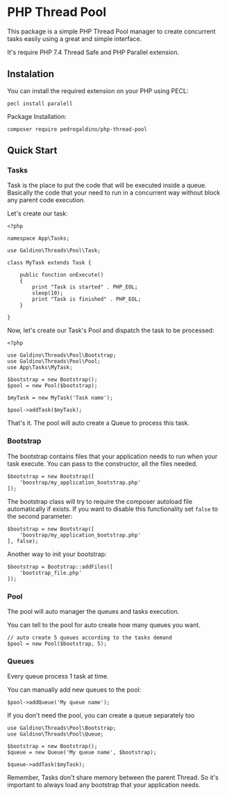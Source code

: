 
# PHP Thread Pool

This package is a simple PHP Thread Pool manager to create concurrent tasks easily using a great and simple interface.

It's require PHP 7.4 Thread Safe and PHP Parallel extension.

## Instalation

You can install the required extension on your PHP using PECL:

    pecl install paralell

Package Installation:

    composer require pedrogaldino/php-thread-pool


## Quick Start

### Tasks
Task is the place to put the code that will be executed inside a queue. Basically the code that your need to run in a concurrent way without block any parent code execution.

Let's create our task:
  
    <?php
    
    namespace App\Tasks;
    
    use Galdino\Threads\Pool\Task;
    
    class MyTask extends Task {
    
        public function onExecute()
        {
            print "Task is started" . PHP_EOL;  
            sleep(10);  
            print "Task is finished" . PHP_EOL;  
        }
        
    }

Now, let's create our Task's Pool and dispatch the task to be processed:

    <?php
      
    use Galdino\Threads\Pool\Bootstrap;  
    use Galdino\Threads\Pool\Pool;
    use App\Tasks\MyTask;
    
    $bootstrap = new Bootstrap();  
    $pool = new Pool($bootstrap);
    
    $myTask = new MyTask('Task name');
    
    $pool->addTask($myTask);

That's it. The pool will auto create a Queue to process this task. 

### Bootstrap

The bootstrap contains files that your application needs to run when your task execute. You can pass to the constructor, all the files needed.

    $bootstrap = new Bootstrap([
	    'boostrap/my_application_bootstrap.php'
    ]);

The bootstrap class will try to require the composer autoload file automatically if exists. If you want to disable this functionality set `false` to the second parameter:

    $bootstrap = new Bootstrap([
	    'boostrap/my_application_bootstrap.php'
    ], false);

Another way to init your bootstrap:

    $bootstrap = Bootstrap::addFiles([  
	    'bootstrap_file.php'  
    ]);

### Pool
The pool will auto manager the queues and tasks execution.

You can tell to the pool for auto create how many queues you want.

    // auto create 5 queues according to the tasks demand
    $pool = new Pool($bootstrap, 5);  


### Queues
Every queue process 1 task at time.

You can manually add new queues to the pool:

    $pool->addQueue('My queue name');

If you don't need the pool, you can create a queue separately too
  
    use Galdino\Threads\Pool\Bootstrap;
    use Galdino\Threads\Pool\Queue;
    
    $bootstrap = new Bootstrap();
    $queue = new Queue('My queue name', $bootstrap);
    
    $queue->addTask($myTask);

Remember, Tasks don't share memory between the parent Thread. So it's important to always load any bootstrap that your application needs.
